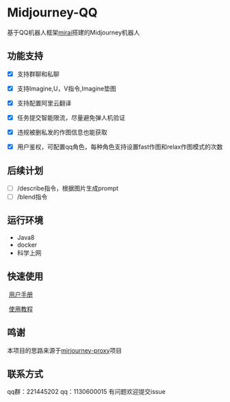 # Midjourney-QQ

基于QQ机器人框架[mirai](https://github.com/mamoe/mirai)搭建的Midjourney机器人



## 功能支持

- [x] 支持群聊和私聊

- [x] 支持Imagine,U，V指令,Imagine垫图
- [x] 支持配置阿里云翻译
- [x] 任务提交智能限流，尽量避免弹人机验证
- [x] 违规被删私发的作图信息也能获取
- [x] 用户鉴权，可配置qq角色，每种角色支持设置fast作图和relax作图模式的次数

## 后续计划
- [ ] /describe指令，根据图片生成prompt
- [ ] /blend指令

## 运行环境

* Java8 
* docker
* 科学上网

## 快速使用

​	[用户手册](docs/quickStart.md)

​	[使用教程](docs/command.md)

## 鸣谢

本项目的思路来源于[mirjourney-proxy](https://github.com/novicezk/midjourney-proxy)项目



## 联系方式

qq群：221445202
qq：1130600015
有问题欢迎提交issue



